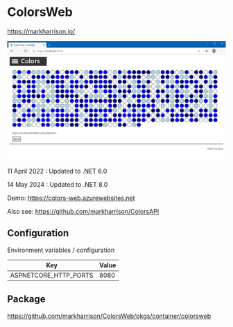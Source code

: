 # ColorsWeb

https://markharrison.io/ 

![](docs/imgColorsWebx.png)

11 April 2022 : Updated to .NET 6.0

14 May 2024 : Updated to .NET 8.0

Demo: <https://colors-web.azurewebsites.net>

Also see: <https://github.com/markharrison/ColorsAPI>

## Configuration

Environment variables / configuration 

| Key          | Value     |  
|--------------|-----------| 
| ASPNETCORE_HTTP_PORTS | 8080  |  

## Package 

<https://github.com/markharrison/ColorsWeb/pkgs/container/colorsweb>

